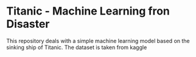 # Titanic - Machine Learning fron Disaster

This repository deals with a simple machine learning model based on the sinking ship of Titanic. The dataset is taken from kaggle
